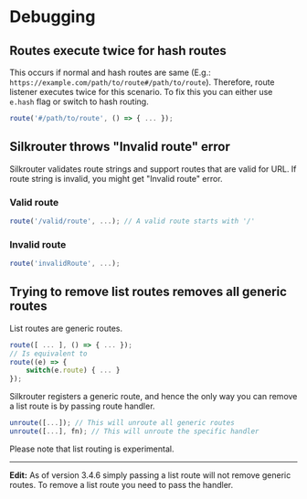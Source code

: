 # Debugging

## Routes execute twice for hash routes

This occurs if normal and hash routes are same (E.g.: ``https://example.com/path/to/route#/path/to/route``). Therefore, route listener executes twice for this scenario. To fix this you can either use ``e.hash`` flag or switch to hash routing.

```js
route('#/path/to/route', () => { ... });
```

## Silkrouter throws "Invalid route" error

Silkrouter validates route strings and support routes that are valid for URL. If route string is invalid, you might get "Invalid route" error.

### Valid route

```js
route('/valid/route', ...); // A valid route starts with '/'
```

### Invalid route

```js
route('invalidRoute', ...);
```

## Trying to remove list routes removes all generic routes

List routes are generic routes.

```js
route([ ... ], () => { ... });
// Is equivalent to
route((e) => {
    switch(e.route) { ... }
});
```

Silkrouter registers a generic route, and hence the only way you can remove a list route is by passing route handler.

```js
unroute([...]); // This will unroute all generic routes
unroute([...], fn); // This will unroute the specific handler
```

Please note that list routing is experimental.
<hr>
<b>Edit:</b> As of version 3.4.6 simply passing a list route will not remove generic routes. To remove a list route you need to pass the handler.